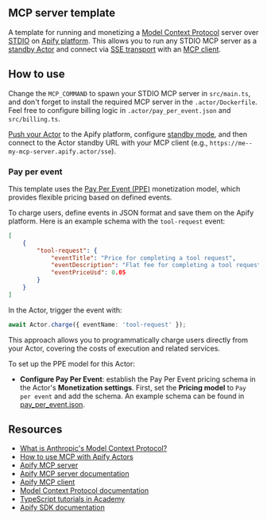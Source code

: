 ## MCP server template

A template for running and monetizing a [Model Context Protocol](https://modelcontextprotocol.io) server over [STDIO](https://modelcontextprotocol.io/docs/concepts/transports#standard-input%2Foutput-stdio) on [Apify platform](https://docs.apify.com/platform).
This allows you to run any STDIO MCP server as a [standby Actor](https://docs.apify.com/platform/actors/development/programming-interface/standby) and connect via [SSE transport](https://modelcontextprotocol.io/docs/concepts/transports#server-sent-events-sse) with an [MCP client](https://modelcontextprotocol.io/clients).

## How to use

Change the `MCP_COMMAND` to spawn your STDIO MCP server in `src/main.ts`, and don't forget to install the required MCP server in the `.actor/Dockerfile`. Feel free to configure billing logic in `.actor/pay_per_event.json` and `src/billing.ts`.

[Push your Actor](https://docs.apify.com/academy/deploying-your-code/deploying) to the Apify platform, configure [standby mode](https://docs.apify.com/platform/actors/development/programming-interface/standby), and then connect to the Actor standby URL with your MCP client (e.g., `https://me--my-mcp-server.apify.actor/sse`).

### Pay per event

This template uses the [Pay Per Event (PPE)](https://docs.apify.com/platform/actors/publishing/monetize#pay-per-event-pricing-model) monetization model, which provides flexible pricing based on defined events.

To charge users, define events in JSON format and save them on the Apify platform. Here is an example schema with the `tool-request` event:

```json
[
    {
        "tool-request": {
            "eventTitle": "Price for completing a tool request",
            "eventDescription": "Flat fee for completing a tool request.",
            "eventPriceUsd": 0.05
        }
    }
]
```

In the Actor, trigger the event with:

```typescript
await Actor.charge({ eventName: 'tool-request' });
```

This approach allows you to programmatically charge users directly from your Actor, covering the costs of execution and related services.

To set up the PPE model for this Actor:
- **Configure Pay Per Event**: establish the Pay Per Event pricing schema in the Actor's **Monetization settings**. First, set the **Pricing model** to `Pay per event` and add the schema. An example schema can be found in [pay_per_event.json](.actor/pay_per_event.json).

## Resources

- [What is Anthropic's Model Context Protocol?](https://blog.apify.com/what-is-model-context-protocol/)
- [How to use MCP with Apify Actors](https://blog.apify.com/how-to-use-mcp/)
- [Apify MCP server](https://mcp.apify.com)
- [Apify MCP server documentation](https://docs.apify.com/platform/integrations/mcp)
- [Apify MCP client](https://apify.com/jiri.spilka/tester-mcp-client)
- [Model Context Protocol documentation](https://modelcontextprotocol.io)
- [TypeScript tutorials in Academy](https://docs.apify.com/academy/node-js)
- [Apify SDK documentation](https://docs.apify.com/sdk/js/)
